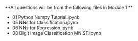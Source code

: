 **All questions will be from the following files in Module 1 **  
- 01 Python Numpy Tutorial.ipynb
- 05 NNs for Classification.ipynb
- 06 NNs for Regression.ipynb
- 08 Digit Image Classification MNIST.ipynb
